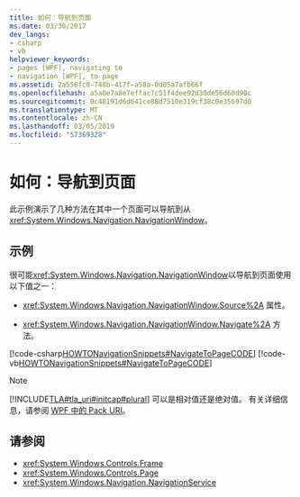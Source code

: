 ```yaml
---
title: 如何：导航到页面
ms.date: 03/30/2017
dev_langs:
- csharp
- vb
helpviewer_keywords:
- pages [WPF], navigating to
- navigation [WPF], to page
ms.assetid: 2a556fc0-748b-417f-a58a-0d05a7afb66f
ms.openlocfilehash: a5a0e7a8e7effac7c51f4dee92d30de56d60d90c
ms.sourcegitcommit: 0c48191d6d641ce88d7510e319cf38c0e35697d0
ms.translationtype: MT
ms.contentlocale: zh-CN
ms.lasthandoff: 03/05/2019
ms.locfileid: "57369328"
---
```

# <a name="how-to-navigate-to-a-page"></a>如何：导航到页面
此示例演示了几种方法在其中一个页面可以导航到从<xref:System.Windows.Navigation.NavigationWindow>。  
  
## <a name="example"></a>示例  
 很可能<xref:System.Windows.Navigation.NavigationWindow>以导航到页面使用以下值之一：  
  
-   <xref:System.Windows.Navigation.NavigationWindow.Source%2A> 属性。  
  
-   <xref:System.Windows.Navigation.NavigationWindow.Navigate%2A> 方法。  
  
 [!code-csharp[HOWTONavigationSnippets#NavigateToPageCODE](~/samples/snippets/csharp/VS_Snippets_Wpf/HOWTONavigationSnippets/CSharp/MainWindow.xaml.cs#navigatetopagecode)]
 [!code-vb[HOWTONavigationSnippets#NavigateToPageCODE](~/samples/snippets/visualbasic/VS_Snippets_Wpf/HOWTONavigationSnippets/visualbasic/mainwindow.xaml.vb#navigatetopagecode)]  
  
> [!NOTE]
>  [!INCLUDE[TLA#tla_uri#initcap#plural](../../../../includes/tlasharptla-urisharpinitcapsharpplural-md.md)] 可以是相对值还是绝对值。 有关详细信息，请参阅 [WPF 中的 Pack URI](pack-uris-in-wpf.md)。  
  
## <a name="see-also"></a>请参阅
- <xref:System.Windows.Controls.Frame>
- <xref:System.Windows.Controls.Page>
- <xref:System.Windows.Navigation.NavigationService>
